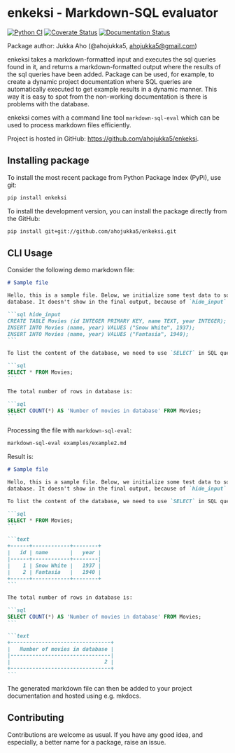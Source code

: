 # enkeksi - Markdown-SQL evaluator

[![Python CI][ci-img]][ci-url]
[![Coverate Status][coveralls-img]][coveralls-url]
[![Documentation Status][documentation-img]][documentation-url]

Package author: Jukka Aho (@ahojukka5, ahojukka5@gmail.com)

enkeksi takes a markdown-formatted input and executes the sql queries found in
it, and returns a markdown-formatted output where the results of the sql queries
have been added. Package can be used, for example, to create a dynamic project
documentation where SQL queries are automatically executed to get example
results in a dynamic manner. This way it is easy to spot from the non-working
documentation is there is problems with the database.

enkeksi comes with a command line tool `markdown-sql-eval` which can be used
to process markdown files efficiently.

Project is hosted in GitHub: <https://github.com/ahojukka5/enkeksi>.

## Installing package

To install the most recent package from Python Package Index (PyPi), use git:

```bash
pip install enkeksi
```

To install the development version, you can install the package directly from
the GitHub:

```bash
pip install git+git://github.com/ahojukka5/enkeksi.git
```

## CLI Usage

Consider the following demo markdown file:

````markdown
# Sample file

Hello, this is a sample file. Below, we initialize some test data to sqlite
database. It doesn't show in the final output, because of `hide_input` flag.

```sql hide_input
CREATE TABLE Movies (id INTEGER PRIMARY KEY, name TEXT, year INTEGER);
INSERT INTO Movies (name, year) VALUES ("Snow White", 1937);
INSERT INTO Movies (name, year) VALUES ("Fantasia", 1940);
```

To list the content of the database, we need to use `SELECT` in SQL query:

```sql
SELECT * FROM Movies;
```

The total number of rows in database is:

```sql
SELECT COUNT(*) AS 'Number of movies in database' FROM Movies;
```
````

Processing the file with `markdown-sql-eval`:

```bash
markdown-sql-eval examples/example2.md
```

Result is:

````markdown
# Sample file

Hello, this is a sample file. Below, we initialize some test data to sqlite
database. It doesn't show in the final output, because of `hide_input` flag.

To list the content of the database, we need to use `SELECT` in SQL query:

```sql
SELECT * FROM Movies;
```

```text
+------+------------+--------+
|   id | name       |   year |
|------+------------+--------|
|    1 | Snow White |   1937 |
|    2 | Fantasia   |   1940 |
+------+------------+--------+
```

The total number of rows in database is:

```sql
SELECT COUNT(*) AS 'Number of movies in database' FROM Movies;
```

```text
+--------------------------------+
|   Number of movies in database |
|--------------------------------|
|                              2 |
+--------------------------------+
```
````

The generated markdown file can then be added to your project documentation
and hosted using e.g. mkdocs.

## Contributing

Contributions are welcome as usual. If you have any good idea, and especially,
a better name for a package, raise an issue.

[ci-img]: https://github.com/ahojukka5/enkeksi/workflows/Python%20CI/badge.svg
[ci-url]: https://github.com/ahojukka5/enkeksi/actions
[coveralls-img]: https://coveralls.io/repos/github/ahojukka5/enkeksi/badge.svg?branch=master
[coveralls-url]: https://coveralls.io/github/ahojukka5/enkeksi?branch=master
[documentation-img]: https://readthedocs.org/projects/enkeksi/badge/?version=latest
[documentation-url]: https://enkeksi.readthedocs.io/en/latest/?badge=latest
